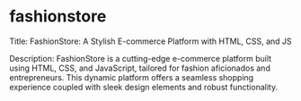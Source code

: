# fashionstore
Title: FashionStore: A Stylish E-commerce Platform with HTML, CSS, and JS

Description:
FashionStore is a cutting-edge e-commerce platform built using HTML, CSS, and JavaScript, tailored for fashion aficionados and entrepreneurs. This dynamic platform offers a seamless shopping experience coupled with sleek design elements and robust functionality.
